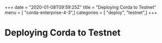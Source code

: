 +++
date = "2020-01-08T09:59:25Z"
title = "Deploying Corda to Testnet"
menu = [ "corda-enterprise-4-3",]
categories = [ "deploy", "testnet",]
+++


# Deploying Corda to Testnet



